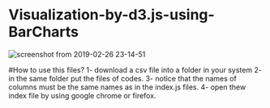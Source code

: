 # Visualization-by-d3.js-using-BarCharts

![screenshot from 2019-02-26 23-14-51](https://user-images.githubusercontent.com/40704091/53446863-9718f000-3a1c-11e9-8940-352138144ba7.png)

#How to use this files?
1- download a csv file into a folder in your system
2- in the same folder put the files of codes.
3- notice that the names of columns must be the same names as in the index.js files.
4- open thew index file by using google chrome or firefox.




